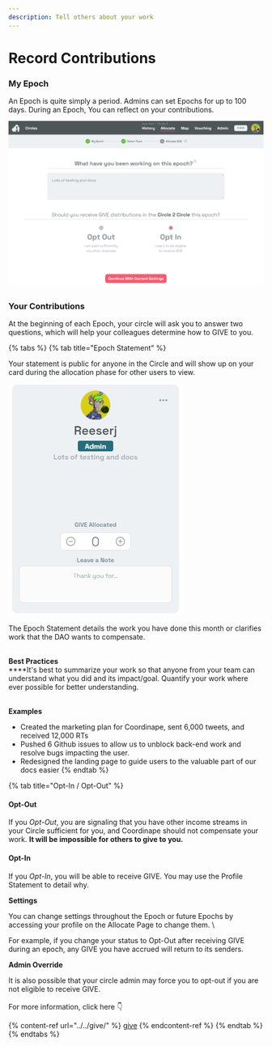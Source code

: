 ```yaml
---
description: Tell others about your work
---
```


# Record Contributions

### My Epoch

An Epoch is quite simply a period. Admins can set Epochs for up to 100 days. During an Epoch, You can reflect on your contributions.

![](<../../../.gitbook/assets/image (17).png>)

### Your Contributions

At the beginning of each Epoch, your circle will ask you to answer two questions, which will help your colleagues determine how to GIVE to you.

{% tabs %}
{% tab title="Epoch Statement" %}


Your statement is public for anyone in the Circle and will show up on your card during the allocation phase for other users to view.&#x20;

![](<../../../.gitbook/assets/image (22).png>)

The Epoch Statement details the work you have done this month or clarifies work that the DAO wants to compensate.

\
**Best Practices**\
****It's best to summarize your work so that anyone from your team can understand what you did and its impact/goal. Quantify your work where ever possible for better understanding.&#x20;

\
**Examples**

* Created the marketing plan for Coordinape, sent 6,000 tweets, and received 12,000 RTs
* Pushed 6 Github issues to allow us to unblock back-end work and resolve bugs impacting the user.&#x20;
* Redesigned the landing page to guide users to the valuable part of our docs easier
{% endtab %}

{% tab title="Opt-In / Opt-Out" %}
#### Opt-Out

If you _Opt-Out_, you are signaling that you have other income streams in your Circle sufficient for you, and Coordinape should not compensate your work. **It will be impossible for others to give to you.**



#### Opt-In

If you _Opt-In_, you will be able to receive GIVE. You may use the Profile Statement to detail why.



**Settings**

You can change settings throughout the Epoch or future Epochs by accessing your profile on the Allocate Page to change them. \


For example, if you change your status to Opt-Out after receiving GIVE during an epoch, any GIVE you have accrued will return to its senders.



**Admin Override**

It is also possible that your circle admin may force you to opt-out if you are not eligible to receive GIVE.\
\
For more information, click here 👇

{% content-ref url="../../give/" %}
[give](../../give/)
{% endcontent-ref %}
{% endtab %}
{% endtabs %}
